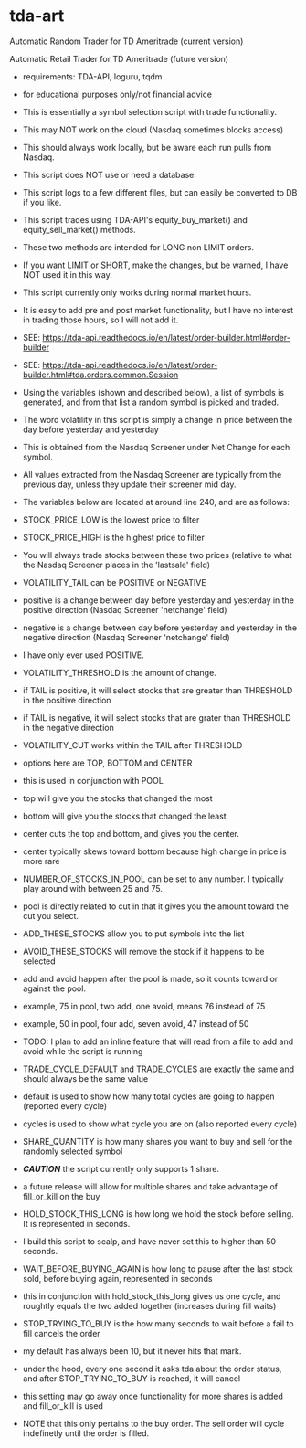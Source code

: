 # tda-art

Automatic Random Trader for TD Ameritrade (current version)

Automatic Retail Trader for TD Ameritrade (future version)

- requirements: TDA-API, loguru, tqdm

- for educational purposes only/not financial advice

- This is essentially a symbol selection script with trade functionality.

- This may NOT work on the cloud (Nasdaq sometimes blocks access)
- This should always work locally, but be aware each run pulls from Nasdaq.

- This script does NOT use or need a database.
- This script logs to a few different files, but can easily be converted to DB if you like.

- This script trades using TDA-API's equity_buy_market() and equity_sell_market() methods.
- These two methods are intended for LONG non LIMIT orders.
- If you want LIMIT or SHORT, make the changes, but be warned, I have NOT used it in this way.

- This script currently only works during normal market hours. 
- It is easy to add pre and post market functionality, but I have no interest in trading those hours, so I will not add it.
- SEE: https://tda-api.readthedocs.io/en/latest/order-builder.html#order-builder
- SEE: https://tda-api.readthedocs.io/en/latest/order-builder.html#tda.orders.common.Session

- Using the variables (shown and described below), a list of symbols is generated, and from that list a random symbol is picked and traded.

- The word volatility in this script is simply a change in price between the day before yesterday and yesterday
- This is obtained from the Nasdaq Screener under Net Change for each symbol.
- All values extracted from the Nasdaq Screener are typically from the previous day, unless they update their screener mid day.

- The variables below are located at around line 240, and are as follows:

- STOCK_PRICE_LOW is the lowest price to filter
- STOCK_PRICE_HIGH is the highest price to filter
- You will always trade stocks between these two prices (relative to what the Nasdaq Screener places in the 'lastsale' field)

- VOLATILITY_TAIL can be POSITIVE or NEGATIVE
- positive is a change between day before yesterday and yesterday in the positive direction (Nasdaq Screener 'netchange' field)
- negative is a change between day before yesterday and yesterday in the negative direction (Nasdaq Screener 'netchange' field)
- I have only ever used POSITIVE. 

- VOLATILITY_THRESHOLD is the amount of change.
- if TAIL is positive, it will select stocks that are greater than THRESHOLD in the positive direction
- if TAIL is negative, it will select stocks that are grater than THRESHOLD in the negative direction

- VOLATILITY_CUT works within the TAIL after THRESHOLD
- options here are TOP, BOTTOM and CENTER
- this is used in conjunction with POOL
- top will give you the stocks that changed the most
- bottom will give you the stocks that changed the least
- center cuts the top and bottom, and gives you the center. 
- center typically skews toward bottom because high change in price is more rare

- NUMBER_OF_STOCKS_IN_POOL can be set to any number. I typically play around with between 25 and 75.
- pool is directly related to cut in that it gives you the amount toward the cut you select.

- ADD_THESE_STOCKS allow you to put symbols into the list
- AVOID_THESE_STOCKS will remove the stock if it happens to be selected
- add and avoid happen after the pool is made, so it counts toward or against the pool.
- example, 75 in pool, two add, one avoid, means 76 instead of 75
- example, 50 in pool, four add, seven avoid, 47 instead of 50

- TODO: I plan to add an inline feature that will read from a file to add and avoid while the script is running

- TRADE_CYCLE_DEFAULT and TRADE_CYCLES are exactly the same and should always be the same value
- default is used to show how many total cycles are going to happen (reported every cycle)
- cycles is used to show what cycle you are on (also reported every cycle)

- SHARE_QUANTITY is how many shares you want to buy and sell for the randomly selected symbol
- ***CAUTION*** the script currently only supports 1 share.
- a future release will allow for multiple shares and take advantage of fill_or_kill on the buy

- HOLD_STOCK_THIS_LONG is how long we hold the stock before selling. It is represented in seconds.
- I build this script to scalp, and have never set this to higher than 50 seconds.

- WAIT_BEFORE_BUYING_AGAIN is how long to pause after the last stock sold, before buying again, represented in seconds
- this in conjunction with hold_stock_this_long gives us one cycle, and roughtly equals the two added together (increases during fill waits)

- STOP_TRYING_TO_BUY is the how many seconds to wait before a fail to fill cancels the order
- my default has always been 10, but it never hits that mark. 
- under the hood, every one second it asks tda about the order status, and after STOP_TRYING_TO_BUY is reached, it will cancel
- this setting may go away once functionality for more shares is added and fill_or_kill is used
- NOTE that this only pertains to the buy order. The sell order will cycle indefinetly until the order is filled.
